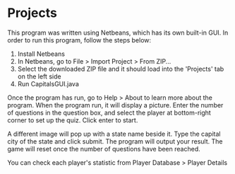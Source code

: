 # Projects
This program was written using Netbeans, which has its own built-in GUI.
In order to run this program, follow the steps below:
  1. Install Netbeans
  2. In Netbeans, go to File > Import Project > From ZIP...
  3. Select the downloaded ZIP file and it should load into the 'Projects' tab on the left side
  4. Run CapitalsGUI.java

Once the program has run, go to Help > About to learn more about the program.
When the program run, it will display a picture. Enter the number of questions in the question box, and select the player at bottom-right corner to set up the quiz. 
Click enter to start.

A different image will pop up with a state name beside it. Type the capital city of the state and click submit. The program will output your result. 
The game will reset once the number of questions have been reached.

You can check each player's statistic from Player Database > Player Details
